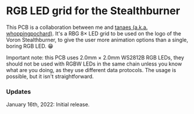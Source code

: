 # RGB LED grid for the Stealthburner

This PCB is a collaboration between me and [tanaes (a.k.a. whoppingpochard)](https://github.com/tanaes). It's a RBG 8× LED grid to be used on the logo of the Voron Stealthburner, to give the user more animation options than a single, boring RGB LED. 😁

Important note: this PCB uses 2.0mm × 2.0mm WS2812B RGB LEDs, they should not be used with RGBW LEDs in the same chain unless you know what are you doing, as they use different data protocols. The usage is possible, but it isn't straightforward.

### Updates

January 16th, 2022: Initial release.
